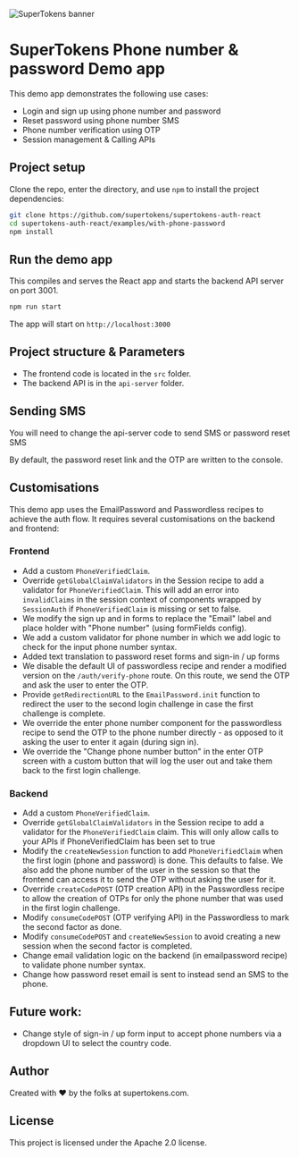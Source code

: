 ![SuperTokens banner](https://raw.githubusercontent.com/supertokens/supertokens-logo/master/images/Artboard%20%E2%80%93%2027%402x.png)

# SuperTokens Phone number & password Demo app

This demo app demonstrates the following use cases:

-   Login and sign up using phone number and password
-   Reset password using phone number SMS
-   Phone number verification using OTP
-   Session management & Calling APIs

## Project setup

Clone the repo, enter the directory, and use `npm` to install the project dependencies:

```bash
git clone https://github.com/supertokens/supertokens-auth-react
cd supertokens-auth-react/examples/with-phone-password
npm install
```

## Run the demo app

This compiles and serves the React app and starts the backend API server on port 3001.

```bash
npm run start
```

The app will start on `http://localhost:3000`

## Project structure & Parameters

-   The frontend code is located in the `src` folder.
-   The backend API is in the `api-server` folder.

## Sending SMS

You will need to change the api-server code to send SMS or password reset SMS

By default, the password reset link and the OTP are written to the console.

## Customisations

This demo app uses the EmailPassword and Passwordless recipes to achieve the auth flow. It requires several customisations on the backend and frontend:

### Frontend

-   Add a custom `PhoneVerifiedClaim`.
-   Override `getGlobalClaimValidators` in the Session recipe to add a validator for `PhoneVerifiedClaim`. This will add an error into `invalidClaims` in the session context of components wrapped by `SessionAuth` if `PhoneVerifiedClaim` is missing or set to false.
-   We modify the sign up and in forms to replace the "Email" label and place holder with "Phone number" (using formFields config).
-   We add a custom validator for phone number in which we add logic to check for the input phone number syntax.
-   Added text translation to password reset forms and sign-in / up forms
-   We disable the default UI of passwordless recipe and render a modified version on the `/auth/verify-phone` route. On this route, we send the OTP and ask the user to enter the OTP.
-   Provide `getRedirectionURL` to the `EmailPassword.init` function to redirect the user to the second login challenge in case the first challenge is complete.
-   We override the enter phone number component for the passwordless recipe to send the OTP to the phone number directly - as opposed to it asking the user to enter it again (during sign in).
-   We override the "Change phone number button" in the enter OTP screen with a custom button that will log the user out and take them back to the first login challenge.

### Backend

-   Add a custom `PhoneVerifiedClaim`.
-   Override `getGlobalClaimValidators` in the Session recipe to add a validator for the `PhoneVerifiedClaim` claim. This will only allow calls to your APIs if PhoneVerifiedClaim has been set to true
-   Modify the `createNewSession` function to add `PhoneVerifiedClaim` when the first login (phone and password) is done. This defaults to false. We also add the phone number of the user in the session so that the frontend can access it to send the OTP without asking the user for it.
-   Override `createCodePOST` (OTP creation API) in the Passwordless recipe to allow the creation of OTPs for only the phone number that was used in the first login challenge.
-   Modify `consumeCodePOST` (OTP verifying API) in the Passwordless to mark the second factor as done.
-   Modify `consumeCodePOST` and `createNewSession` to avoid creating a new session when the second factor is completed.
-   Change email validation logic on the backend (in emailpassword recipe) to validate phone number syntax.
-   Change how password reset email is sent to instead send an SMS to the phone.

## Future work:

-   Change style of sign-in / up form input to accept phone numbers via a dropdown UI to select the country code.

## Author

Created with :heart: by the folks at supertokens.com.

## License

This project is licensed under the Apache 2.0 license.
